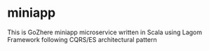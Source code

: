 # miniapp

This is GoZhere miniapp microservice written in Scala using Lagom Framework following CQRS/ES architectural pattern
